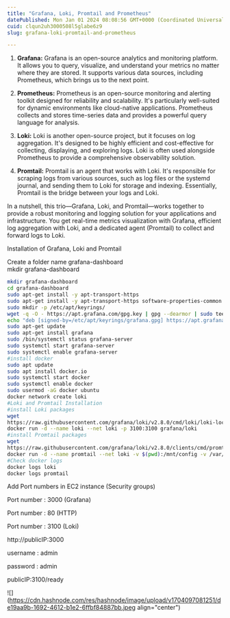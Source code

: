 ```yaml
---
title: "Grafana, Loki, Promtail and Prometheus"
datePublished: Mon Jan 01 2024 08:08:56 GMT+0000 (Coordinated Universal Time)
cuid: clqun2uh3000508l5glabe6z9
slug: grafana-loki-promtail-and-prometheus

---
```


1. **Grafana:** Grafana is an open-source analytics and monitoring platform. It allows you to query, visualize, and understand your metrics no matter where they are stored. It supports various data sources, including Prometheus, which brings us to the next point.
    
2. **Prometheus:** Prometheus is an open-source monitoring and alerting toolkit designed for reliability and scalability. It's particularly well-suited for dynamic environments like cloud-native applications. Prometheus collects and stores time-series data and provides a powerful query language for analysis.
    
3. **Loki:** Loki is another open-source project, but it focuses on log aggregation. It's designed to be highly efficient and cost-effective for collecting, displaying, and exploring logs. Loki is often used alongside Prometheus to provide a comprehensive observability solution.
    
4. **Promtail:** Promtail is an agent that works with Loki. It's responsible for scraping logs from various sources, such as log files or the systemd journal, and sending them to Loki for storage and indexing. Essentially, Promtail is the bridge between your logs and Loki.
    

In a nutshell, this trio—Grafana, Loki, and Promtail—works together to provide a robust monitoring and logging solution for your applications and infrastructure. You get real-time metrics visualization with Grafana, efficient log aggregation with Loki, and a dedicated agent (Promtail) to collect and forward logs to Loki.

Installation of Grafana, Loki and Promtail

Create a folder name grafana-dashboard  
mkdir grafana-dashboard

```bash
mkdir grafana-dashboard
cd grafana-dashboard
sudo apt-get install -y apt-transport-https
sudo apt-get install -y apt-transport-https software-properties-common wget
sudo mkdir -p /etc/apt/keyrings/
wget -q -O - https://apt.grafana.com/gpg.key | gpg --dearmor | sudo tee /etc/apt/keyrings/grafana.gpg > /dev/null
echo "deb [signed-by=/etc/apt/keyrings/grafana.gpg] https://apt.grafana.com stable main" | sudo tee -a /etc/apt/sources.list.d/grafana.list
sudo apt-get update
sudo apt-get install grafana
sudo /bin/systemctl status grafana-server
sudo systemctl start grafana-server
sudo systemctl enable grafana-server 
#install docker 
sudo apt update
sudo apt install docker.io
sudo systemctl start docker
sudo systemctl enable docker
sudo usermod -aG docker ubuntu
docker network create loki
#Loki and Promtail Installation
#install Loki packages
wget 
https://raw.githubusercontent.com/grafana/loki/v2.8.0/cmd/loki/loki-local-config.yaml -O loki-config.yaml
docker run -d --name loki --net loki -p 3100:3100 grafana/loki
#install Promtail packages
wget 
https://raw.githubusercontent.com/grafana/loki/v2.8.0/clients/cmd/promtail/promtail-docker-config.yaml -O promtail-config.yaml
docker run -d --name promtail --net loki -v $(pwd):/mnt/config -v /var/log:/var/log --link loki grafana/promtail:2.8.0 -config.file=/mnt/config/promtail-config.yaml
#Check docker logs
docker logs loki
docker logs promtail
```

Add Port numbers in EC2 instance (Security groups)

Port number : 3000 (Grafana)

Port number : 80 (HTTP)

Port number : 3100 (Loki)

http://publicIP:3000

username : admin

password : admin

publicIP:3100/ready

![](https://cdn.hashnode.com/res/hashnode/image/upload/v1704097081251/de19aa9b-1692-4612-b1e2-6ffbf84887bb.jpeg align="center")